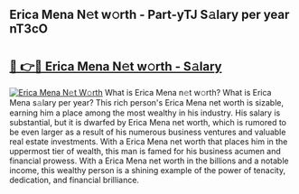 ## Erica Mena N𝚎t w𝚘rth - Part-yTJ S𝚊lary per year nT3cO

# <h2><a href="http://gc46zgz.nevu.top/?p=Erica+Mena">🔗 👉🔴 Erica Mena N𝚎t w𝚘rth - S𝚊lary</a></h2>

[![Erica Mena N𝚎t W𝚘rth](https://i.imgur.com/Oavwk0R.jpeg)](http://gc46zgz.nevu.top/?p=Erica+Mena)
What is Erica Mena n𝚎t w𝚘rth? What is Erica Mena s𝚊lary per year?
This rich person's Erica Mena net worth is sizable, earning him a place among the most wealthy in his industry. His salary is substantial, but it is dwarfed by Erica Mena net worth, which is rumored to be even larger as a result of his numerous business ventures and valuable real estate investments. With a Erica Mena net worth that places him in the uppermost tier of wealth, this man is famed for his business acumen and financial prowess. With a Erica Mena net worth in the billions and a notable income, this wealthy person is a shining example of the power of tenacity, dedication, and financial brilliance.
